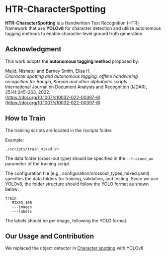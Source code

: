 # HTR-CharacterSpotting

**HTR-CharacterSpotting** is a Handwritten Text Recognition (HTR) framework that use **YOLOv8** for character detection and utilize autonomous tagging methods to enable character-level ground truth generation.  

## Acknowledgment

This work adopts the **autonomous tagging method** proposed by:  

Majid, Nishatul and Barney Smith, Elisa H.  
*Character spotting and autonomous tagging: offline handwriting recognition for Bangla, Korean and other alphabetic scripts*.  
International Journal on Document Analysis and Recognition (IJDAR), 25(4):245–263, 2022.  
[https://doi.org/10.1007/s10032-022-00397-6](https://doi.org/10.1007/s10032-022-00397-6)

## How to Train
The training scripts are located in the /scripts folder.

Example:
```
./scripts/train_mixed.sh
```

The data folder (cross-out type) should be specified in the `--trained_on` parameter of the training script.

The configuration file (e.g., configuration/crossout_types_mixed.yaml) specifies the data folders for training, validation, and testing.
Since we use YOLOv8, the folder structure should follow the YOLO format as shown below:
```
train
---MIXED_100
   ---images
   ---labels
```
The labels should be per image, following the YOLO format.

## Our Usage and Contribution

We replaced the object detector in [Character spotting](https://doi.org/10.1007/s10032-022-00397-6) with YOLOv8
